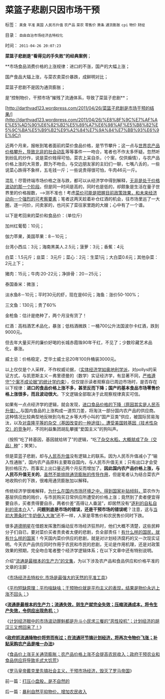 # 菜篮子悲剧只因市场干预

标签： `美食` `平准` `美国` `人民币升值` `农产品` `菜农` `零售价` `萧条` `通货膨胀` `cpi` `物价` `财经` 

目录： `自由自治市场经济去特权化`

时间： `2011-04-26 20:07:23`

**菜篮子悲剧是“看得见的手失败”的经典案例**；

**市场食品消费价格的上涨规律：进口的不涨，国产的大幅上涨；

国产食品大辐上涨，与菜农卖菜价暴跌，成鲜明对比；

菜篮子悲剧不是因为通货膨胀；

是“控制物价，干预市场”摧残了流通体系，导致了菜篮子悲剧**；

[http://darthvad123.wordpress.com/2011/04/26/菜篮子悲剧是市场干预的结果/](http://darthvad123.wordpress.com/2011/04/26/%E8%8F%9C%E7%AF%AE%E5%AD%90%E6%82%B2%E5%89%A7%E6%98%AF%E5%B8%82%E5%9C%BA%E5%B9%B2%E9%A2%84%E7%9A%84%E7%BB%93%E6%9E%9C/)

近两个月来，报帐到笔者面前的菜价食品价格，是节节攀升；这一点与[世界农产品价格攀升，导致北非的社会动乱](http://hi.baidu.com/darthchn/blog/item/d1a40e4495a6bd32cffca3e2.html)等等事件一一吻合，笔者也不作太多怀疑。忽然听到纷乱的炒作，说是菜价贱得可怕，菜农上呆自杀，（个案，仅供煽情），与农产品价格上涨的大背景，颇为不吻合。与交边朋友家的主妇们一聊，七嘴八舌的，一些说菜心跌得不象样，五毛钱一斤；一些说贵得很可怕，牛肉46元一斤。

混乱！尽管终端市场价格之涨与跌，都可以从经济学中得到解释，[无非是处于价格波动的那一个阶段](../../../2009/1/21/投机的定义；土地改革与金融市场经济去特权化同步.md)。但是同一时间是高的，同时也是低的，却颇象是生活在量子世界里的价格报数，——>测不准也！考虑[菜价可能是把握目前政策效果，和未来经济动向一个强烈的可考察要素](../../../2010/6/4/粮食和价格是历史经济水平的参照物.md)；笔者这两天趁着补仓红酒的机会，往市场里巡了一大圈，逐一问价，问卖家的，也问买了菜往家里跑的大嫂；心中有了一个谱。

以下是考回来的菜价和食品价：（单位斤）

加州红葡萄：10元；

伽力苹果，美国苹果：8－10元；

台湾小西瓜：3元；海南黑美人.2.5元；菠萝：3元；香蕉：4元

白菜：1.5元斤；韭菜： 3元斤；菜心：2元：生菜1元；大白菜0.6元；其他杂菜：2元上下；

猪肉：15元；牛肉:20-22元；净排骨：20－25元；

泰国香米：微涨；

淡水鱼8－10元；平时30元的虾，现在是60元；海鱼：涨价50-100%；

三文鱼：130元；贵了60%

金枪鱼：估计是绝种了，两个月没有货了！

红酒：高档酒艺术品化，暴涨；低档酒微跌：一桶700公升法国波尔卡红酒，跌到9000元。

但去年大量买开的廉价好喝的长城赤霞珠90年干红，不见了；少数珍藏艺术品化，暴涨。

威士忌：价格稳定，芝华士威士忌20年100升桶装3000元。

以上仅仅是个人采样，不作权威论据，（[实体经济学如奥地利学派](../../../2011/2/12/瓦尔拉斯和门格尔的边际概念完全相反.md)，对pollys的采证方式，与凯恩斯主义－弗里德曼的（数学）实证经济学，有显著不同，[严格遵守“个案不成论据”的统计学约束](../../../2009/12/31/数学囚徒的芝加哥学派.md)），仅仅提示读者观察自已周边市场时，是否存在以下规律：**进口的食品价格上涨不多，甚至反而下降；国产的基本食品市场零售价格上涨很多，而且波动很大**。下文逻辑全部取决于此观察规律真实可信。

如果有一点点经济学的逻辑，就会发现，[进口食品价格的下降（原因其实是人民币升值），](../../../2010/7/9/中国不消费人民币将永远低估养美国懒人.md)与国内食品的上涨构成一道剪刀差，将淘汰一部分国内农产品的供应商。这种情况比较典型地反映到乌有之乡等大呼小叫的“国产豆类”供应，被国际贸易淘汰，以及[对袁隆平等的杂交（基因改变的一种途径），遭受美国转基因（技术性杂交）的竞争](../../../2010/3/4/“爱国分子”之“转基因经过一代人的检验”不成理由.md)时，不同利益集团胡乱攀援“爱国主义”的狗叫声。

（按照“吃了转基因，基因就给转了”的逻辑，“吃[了杂交水稻，大概就成了杂（交品）种](../../../2010/2/12/反对转基因是不正当垄断的非市场性行为.md)”；笑笑）。

但是菜蓝子悲剧，却与[人民币升值](../../../2010/7/9/人民币升值与中国“发展水平”无关.md)没有逻辑上的联系。因为人民币升值减小了“输入性通胀”，国内农产品原料主要取自国内，与人民币升值无关；只有出口才会受到价格压力，而事实上出口量近两个月反而增加了。**因此国内农产品价格上涨，与人民币升值无关的**。[虽然不能排除通货膨胀的传导作用](../../../2010/12/2/若有“失去的二十年”将是炎黄庇佑.md)，但是笔者认为结合菜农产地收购价的下跌，很难用通货膨胀加以解释。

传统经济学很难解释，[为什么在国内市场环境之中，得到国家补贴倾斜，](../../../2009/1/6/社会保障之补需方暨“有效补贴定理”.md)菜农作为基层供应商的贱价，与市民购买日常供应所遭受的价格上涨；竟然到了卖者便宜得要自杀，买者贵得要自杀，两者价差“高得让人垂涎”，却居然没有“[逐利的自私自利的资本介](../../../2009/11/9/“资本逐利”是人类行为第三个次级需求本能.md)入”，**问题到底是市场的错误，还是干预市场的错误呢**？注意，这与[当初大萧条时“牛奶倒入大海”](../../../2010/6/7/“牛奶倒入大海”的积极意义.md)还不一样，人家是零售价和农民售价同时下跌。

很多[道德明星](http://hi.baidu.com/darthchn/blog/item/9beb3ed7568e222206088b05.html)在借题发挥激烈煽动反市场经济狂热时，他们大概不清楚，这些民粹分子们自已，要对菜价买者贵卖者太便的悲剧，负全部责任！[有什么样的国民，就有什么样的国家](../../../2010/12/27/文革“知识越多越反动”错在那里？.md)！今天国内菜价供应的悲剧，就是对计划经济腐朽的又一次现实证明。今天农产品供应同时作用于农民和市民的悲剧，无论是作用机理，还是对政策效果的预期，完全吻合笔者整个经济学逻辑体系；在以下文章中还有特别说明。

介绍“[流通是最根本的生产力”的文集](../../../2011/3/19/交换创造价值中的流通.md)，为以下涉及农产品和食品供应和价格平准的文章的注脚：

《[市场经济去特权化,市场是最强大的天然的平准工具](../../../2009/1/23/市场经济去特权化,市场是最强大的天然的平准工具.md)》

《[平均短缺原理：平均啥缺啥；干预物价就是平均主义的表现，结果是物价永远上涨不回头；](../../../2010/12/29/平均短缺原理：物价上涨不回落！.md)》

《[**流通是最根本的生产力；流通失效，则生产就完全失效；压缩流通成本，将令生产失效，令供应出现危机**；](../../../2011/3/13/流通是最根本的生产力.md)》

《[计划经济眼中的市场波动罪魁都是升斗小民求三餐的“恶性投机”；计划经济的胡汉三又想回来了！](../../../2010/11/29/计划经济的胡汉三又想回来了.md)》

《[**政府抓流通降物价将劳而有过；在流通环节搞计划经济，将再次令物价飞涨；补贴采购农产品是唯一办法**](../../../2010/12/1/发改委知错能改,抓流通降物价将劳而有过.md)》

《[食品价上涨无关通货膨胀；农产品价格上涨不会提高农民收入；政府干预农业和食品供应将导致毛式大饥荒](../../../2010/11/16/农产品涨1-消费价格涨100-，农民收入不会提高.md)》

《[罗马皇帝戴克里先搞社会主义，干预市场经济，毁灭了罗马帝国](../../../2010/8/28/戴克里先的计划经济，人民公社和唱红打黑.md)》



前一篇：[打压小盘股，是不自然的](../../../2011/4/26/打压小盘股，是不自然的.md)

后一篇：[暴利自然平抑物价，增加农民收入](../../../2011/4/26/暴利自然平抑物价，增加农民收入.md)